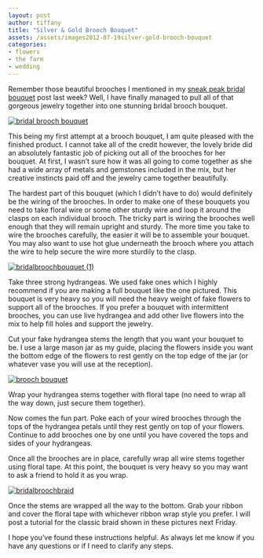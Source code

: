 ```yaml
---
layout: post
author: tiffany
title: "Silver & Gold Brooch Bouquet"
assets: /assets/images2012-07-19silver-gold-brooch-bouquet
categories: 
- flowers
- the farm
- wedding
---
```


Remember those beautiful brooches I mentioned in my [sneak peak bridal bouquet](http://www.sweetpeonies.com/2012/07/bridal-brooch-bouquet-sneak-peek/) post last week? Well, I have finally managed to pull all of that gorgeous jewelry together into one stunning bridal brooch bouquet.

[![bridal brooch bouquet](jekyll_uploads/2012/07/bridalbroochbouquetantique-575x382.jpg "bridalbroochbouquetantique")](http://www.sweetpeonies.com/2012/07/silver-gold-brooch-bouquet/bridalbroochbouquetantique/)

This being my first attempt at a brooch bouquet, I am quite pleased with the finished product. I cannot take all of the credit however, the lovely bride did an absolutely fantastic job of picking out all of the brooches for her bouquet. At first, I wasn’t sure how it was all going to come together as she had a wide array of metals and gemstones included in the mix, but her creative instincts paid off and the jewelry came together beautifully.

The hardest part of this bouquet (which I didn’t have to do) would definitely be the wiring of the brooches. In order to make one of these bouquets you need to take floral wire or some other sturdy wire and loop it around the clasps on each individual brooch. The tricky part is wiring the brooches well enough that they will remain upright and sturdy. The more time you take to wire the brooches carefully, the easier it will be to assemble your bouquet. You may also want to use hot glue underneath the brooch where you attach the wire to help secure the wire more sturdily to the clasp.

[![](jekyll_uploads/2012/07/bridalbroochbouquet-1-575x382.jpg "bridalbroochbouquet (1)")](http://www.sweetpeonies.com/2012/07/silver-gold-brooch-bouquet/bridalbroochbouquet-1-2/)

Take three strong hydrangeas. We used fake ones which I highly recommend if you are making a full bouquet like the one pictured. This bouquet is very heavy so you will need the heavy weight of fake flowers to support all of the brooches. If you prefer a bouquet with intermittent brooches, you can use live hydrangea and add other live flowers into the mix to help fill holes and support the jewelry.

Cut your fake hydrangea stems the length that you want your bouquet to be. I use a large mason jar as my guide, placing the flowers inside you want the bottom edge of the flowers to rest gently on the top edge of the jar (or whatever vase you will use at the reception).

[![brooch bouquet](jekyll_uploads/2012/07/broochbouquetcg-1-575x472.jpg "broochbouquet")](http://www.sweetpeonies.com/2012/07/bridal-brooch-bouquet-sneak-peek/broochbouquetcg-1/)

Wrap your hydrangea stems together with floral tape (no need to wrap all the way down, just secure them together).

Now comes the fun part. Poke each of your wired brooches through the tops of the hydrangea petals until they rest gently on top of your flowers. Continue to add brooches one by one until you have covered the tops and sides of your hydrangeas.

Once all the brooches are in place, carefully wrap all wire stems together using floral tape. At this point, the bouquet is very heavy so you may want to ask a friend to hold it as you wrap.

[![bridalbroochbraid](jekyll_uploads/2012/07/bridalbroochbraid-575x382.jpg "bridalbroochbraid")](http://www.sweetpeonies.com/2012/07/silver-gold-brooch-bouquet/bridalbroochbraid/)

Once the stems are wrapped all the way to the bottom. Grab your ribbon and cover the floral tape with whichever ribbon wrap style you prefer. I will post a tutorial for the classic braid shown in these pictures next Friday.

I hope you’ve found these instructions helpful. As always let me know if you have any questions or if I need to clarify any steps.